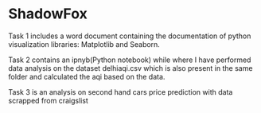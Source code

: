 # ShadowFox
Task 1 includes a word document containing the documentation of python visualization libraries: Matplotlib and Seaborn.

Task 2 contains an ipnyb(Python notebook) while where I have performed data analysis on the dataset delhiaqi.csv which is also present in the same folder and calculated the aqi based on the data.

Task 3 is an analysis on second hand cars price prediction with data scrapped from craigslist
